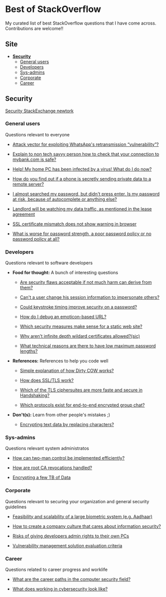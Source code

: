 # Best of StackOverflow
My curated list of best StackOverflow questions that I have come across. Contributions are welcome!!

## Site
* **[Security](#security)**
  * [General users](#general-users)
  * [Developers](#developers)
  * [Sys-admins](#sys-admins)
  * [Corporate](#corporate)
  * [Career](#career)

## Security
[Security StackExchange newtork](http://security.stackexchange.com/)

### General users
Questions relevant to everyone  

* [Attack vector for exploiting WhatsApp's retransmission “vulnerability”?](http://security.stackexchange.com/questions/148469/attack-vector-for-exploiting-whatsapps-retransmission-vulnerability/148473#148473)

* [Explain to non tech savvy person how to check that your connection to mybank.com is safe?](http://security.stackexchange.com/questions/112383/explain-to-non-tech-savvy-person-how-to-check-that-your-connection-to-mybank-com) 

* [Help! My home PC has been infected by a virus! What do I do now?](http://security.stackexchange.com/questions/138606/help-my-home-pc-has-been-infected-by-a-virus-what-do-i-do-now)

* [How do you find out if a phone is secretly sending private data to a remote server?](http://security.stackexchange.com/questions/65533/how-do-you-find-out-if-a-phone-is-secretly-sending-private-data-to-a-remote-serv)

* [I almost searched my password, but didn't press enter. Is my password at risk, because of autocomplete or anything else?](http://security.stackexchange.com/questions/121847/i-almost-searched-my-password-but-didnt-press-enter-is-my-password-at-risk-b)

* [Landlord will be watching my data traffic, as mentioned in the lease agreement](http://security.stackexchange.com/questions/136543/landlord-will-be-watching-my-data-traffic-as-mentioned-in-the-lease-agreement)

* [SSL certificate mismatch does not show warning in browser](http://security.stackexchange.com/questions/149503/ssl-certificate-mismatch-does-not-show-warning-in-browser)

* [What is worse for password strength, a poor password policy or no password policy at all?](http://security.stackexchange.com/questions/131056/what-is-worse-for-password-strength-a-poor-password-policy-or-no-password-polic)


### Developers
Questions relevant to software developers

* **Food for thought:**
  A bunch of interesting questions

  * [Are security flaws acceptable if not much harm can derive from them?](http://security.stackexchange.com/questions/130896/are-security-flaws-acceptable-if-not-much-harm-can-derive-from-them/130900#130900)

  * [Can't a user change his session information to impersonate others?](http://security.stackexchange.com/questions/140217/cant-a-user-change-his-session-information-to-impersonate-others)  

  * [Could keystroke timing improve security on a password?](http://security.stackexchange.com/questions/121824/could-keystroke-timing-improve-security-on-a-password)

  * [How do I debug an emoticon-based URL?](http://superuser.com/questions/1131772/how-do-i-debug-an-emoticon-based-url)
  
  * [Which security measures make sense for a static web site?](http://security.stackexchange.com/questions/142496/which-security-measures-make-sense-for-a-static-web-site)
  
  * [Why aren't infinite depth wildard certificates allowed?(sic)](http://security.stackexchange.com/questions/37887/why-arent-infinite-depth-wildcard-certificates-allowed)
  
  * [What technical reasons are there to have low maximum password lengths?](https://security.stackexchange.com/questions/33470/what-technical-reasons-are-there-to-have-low-maximum-password-lengths/33471#33471)

* **References:**
  References to help you code well

  * [Simple explanation of how Dirty COW works?](http://security.stackexchange.com/questions/140469/simple-explanation-of-how-dirty-cow-works)
  
  * [How does SSL/TLS work?](http://security.stackexchange.com/questions/20803/how-does-ssl-tls-work)

  * [Which of the TLS ciphersuites are more faste and secure in Handshaking?](http://security.stackexchange.com/questions/129823/which-of-the-tls-ciphersuites-are-more-faste-and-secure-in-handshaking)

  * [Which protocols exist for end-to-end encrypted group chat?](http://security.stackexchange.com/questions/126768/which-protocols-exist-for-end-to-end-encrypted-group-chat)

* **Don't(s):**
  Learn from other people's mistakes ;)

  * [Encrypting text data by replacing characters?](http://security.stackexchange.com/questions/127961/encrypting-text-data-by-replacing-characters)


### Sys-admins
Questions relevant system administratos

* [How can two-man control be implemented efficiently?](http://security.stackexchange.com/questions/131391/how-can-two-man-control-be-implemented-efficiently)

* [How are root CA revocations handled?](https://security.stackexchange.com/questions/161444/how-are-root-ca-revocations-handled)

* [Encrypting a few TB of Data](https://security.stackexchange.com/questions/162874/encrypting-a-few-tb-of-data)


### Corporate
Questions relevant to securing your organization and general security guidelines

* [Feasibility and scalability of a large biometric system (e.g. Aadhaar)](http://security.stackexchange.com/questions/128860/feasibility-and-scalability-of-a-large-biometric-system-e-g-aadhaar)

* [How to create a company culture that cares about information security?](http://security.stackexchange.com/questions/139992/how-to-create-a-company-culture-that-cares-about-information-security)

* [Risks of giving developers admin rights to their own PCs](http://security.stackexchange.com/questions/14967/risks-of-giving-developers-admin-rights-to-their-own-pcs)

* [Vulnerability management solution evaluation criteria](http://security.stackexchange.com/questions/126360/vulnerability-management-solution-evaluation-criteria)

### Career
Questions related to career progress and worklife

* [What are the career paths in the computer security field?](http://security.stackexchange.com/questions/3772/what-are-the-career-paths-in-the-computer-security-field)

* [What does working in cybersecurity look like?](http://security.stackexchange.com/questions/31686/what-does-working-in-cybersecurity-look-like)

